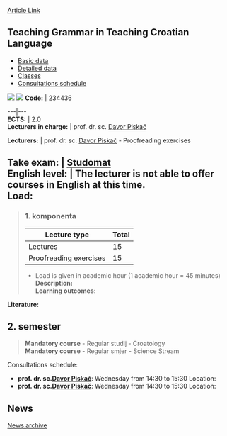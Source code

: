 [Article Link](https://www.fhs.hr/en/course/tgitcl)

## Teaching Grammar in Teaching Croatian Language
  * [Basic data](https://www.fhs.hr/en/course/tgitcl#v1id-523841_236773_1_0 "Basic data")
  * [Detailed data](https://www.fhs.hr/en/course/tgitcl#v1id-523841_236773_1_1 "Detailed data")
  * [Classes](https://www.fhs.hr/en/course/tgitcl#v1id-523841_236773_1_2 "Classes")
  * [Consultations schedule](https://www.fhs.hr/en/course/tgitcl#v1id-523841_236773_1_3 "Consultations schedule")


[![](https://www.fhs.hr/img/flags/gif/hr.gif)](https://www.fhs.hr/predmet/pgunh) [![](https://www.fhs.hr/img/flags/gif/gb.gif)](https://www.fhs.hr/en/course/tgitcl)
**Code:** |  234436  
  
---|---  
**ECTS:** |  2.0   
**Lecturers in charge:** |  prof. dr. sc. [Davor Piskač](https://www.fhs.hr/staff/davor.piskac)   
  
**Lecturers:** |  prof. dr. sc. [Davor Piskač](https://www.fhs.hr/djelatnik/davor.piskac) - Proofreading exercises  
  
**Take exam:** |  [Studomat](http://www.isvu.hr/studomat)  
**English level:** |  The lecturer is not able to offer courses in English at this time.   
**Load:**  
---  
> ### 1. komponenta
> | Lecture type | Total  
> ---|---  
> Lectures | 15  
> Proofreading exercises | 15  
> * Load is given in academic hour (1 academic hour = 45 minutes)   
**Description:**  
> **Learning outcomes:**  

  
**Literature:**  

  
**2. semester**  
---  
> **Mandatory course** - Regular studij - Croatology  
>  **Mandatory course** - Regular smjer - Science Stream  
>   
Consultations schedule: 
  * **prof. dr. sc.[Davor Piskač](https://www.fhs.hr/staff/davor.piskac)**: 
Wednesday from 14:30 to 15:30
Location: 
  * **prof. dr. sc.[Davor Piskač](https://www.fhs.hr/djelatnik/davor.piskac)**: 
Wednesday from 14:30 to 15:30
Location: 


## News
[News archive](https://www.fhs.hr/en/course/tgitcl?@=21inu#news_122049 "News archive")
